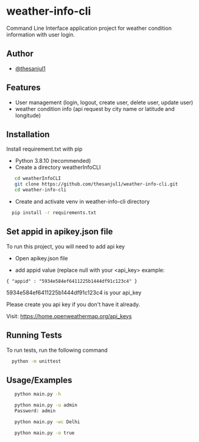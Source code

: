 
# weather-info-cli

Command Line Interface application project for weather condition information with user login.

## Author

- [@thesanjul1](https://www.github.com/thesanjul1)


## Features

- User management (login, logout, create user, delete user, update user)
- weather condition info (api request by city name or latitude and longitude)


## Installation

Install requirement.txt with pip

- Python 3.8.10 (recommended)
- Create a directory weatherInfoCLI
```bash
   cd weatherInfoCLI
   git clone https://github.com/thesanjul1/weather-info-cli.git
   cd weather-info-cli
```
- Create and activate venv in weather-info-cli directory

```bash
  pip install -r requirements.txt
```
    
## Set appid in apikey.json file

To run this project, you will need to add api key

- Open apikey.json file

- add appid value (replace null with your <api_key>
example:

`{ "appid" : "5934e584ef6411225b1444df91c123c4" }`

5934e584ef6411225b1444df91c123c4 is your api_key

Please create you api key if you don't have it already.

Visit: https://home.openweathermap.org/api_keys


## Running Tests

To run tests, run the following command

```bash
  python -m unittest
```


## Usage/Examples

```bash
   python main.py -h

   python main.py -u admin
   Password: admin

   python main.py -wc Delhi

   python main.py -o true
```

